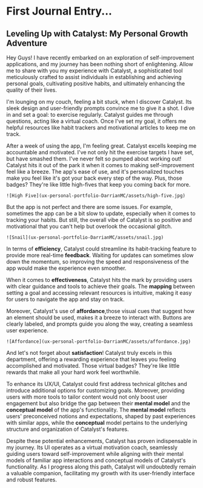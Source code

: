 # First Journal Entry...

## Leveling Up with Catalyst: My Personal Growth Adventure


Hey Guys! I have recently embarked on an exploration of self-improvement applications, and my journey has been nothing short of enlightening. Allow me to share with you my experience with Catalyst, a sophisticated tool meticulously crafted to assist individuals in establishing and achieving personal goals, cultivating positive habits, and ultimately enhancing the quality of their lives.

I'm lounging on my couch, feeling a bit stuck, when I discover Catalyst. Its sleek design and user-friendly prompts convince me to give it a shot. I dive in and set a goal: to exercise regularly. Catalyst guides me through questions, acting like a virtual coach. Once I've set my goal, it offers me helpful resources like habit trackers and motivational articles to keep me on track.

After a week of using the app, I'm feeling great. Catalyst excells keeping me accountable and motivated. I've not only hit the exercise targets I have set, but have smashed them. I've never felt so pumped about working out! Catalyst hits it out of the park it when it comes to making self-improvement feel like a breeze. The app's ease of use, and it's personalized touches make you feel like it's got your back every step of the way. Plus, those badges? They're like little high-fives that keep you coming back for more.

	![High Five](ux-personal-portfolio-DarrianMC/assets/high-five.jpg)


But the app is not perfect and there are some issues. For example, sometimes the app can be a bit slow to update, especially when it comes to tracking your habits. But still, the overall vibe of Catalyst is so positive and motivational that you can't help but overlook the occasional glitch.

	![Snail](ux-personal-portfolio-DarrianMC/assets/snail.jpg)

In terms of **efficiency**, Catalyst could streamline its habit-tracking feature to provide more real-time **feedback**. Waiting for updates can sometimes slow down the momentum, so improving the speed and responsiveness of the app would make the experience even smoother.

When it comes to **effectiveness**, Catalyst hits the mark by providing users with clear guidance and tools to achieve their goals. The **mapping** between setting a goal and accessing relevant resources is intuitive, making it easy for users to navigate the app and stay on track.

Moreover, Catalyst's use of **affordance**,those visual cues that suggest how an element should be used, makes it a breeze to interact with. Buttons are clearly labeled, and prompts guide you along the way, creating a seamless user experience.
	
	![Affordance](ux-personal-portfolio-DarrianMC/assets/affordance.jpg)

And let's not forget about **satisfaction**! Catalyst truly excels in this department, offering a rewarding experience that leaves you feeling accomplished and motivated. Those virtual badges? They're like little rewards that make all your hard work feel worthwhile.

To enhance its UX/UI, Catalyst could first address technical glitches and introduce additional options for customizing goals. Moreover, providing users with more tools to tailor content would not only boost user engagement but also bridge the gap between their **mental model** and the **conceptual model** of the app's functionality. The **mental model** reflects users' preconceived notions and expectations, shaped by past experiences with similar apps, while the **conceptual** model pertains to the underlying structure and organization of Catalyst's features.

Despite these potential enhancements, Catalyst has proven indispensable in my journey. Its UI operates as a virtual motivation coach, seamlessly guiding users toward self-improvement while aligning with their mental models of familiar app interactions and conceptual models of Catalyst's functionality. As I progress along this path, Catalyst will undoubtedly remain a valuable companion, facilitating my growth with its user-friendly interface and robust features.
